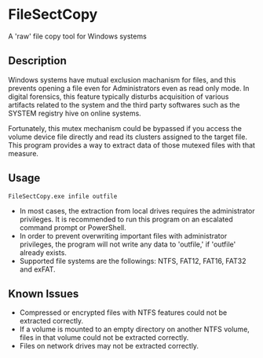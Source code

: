# FileSectCopy

A 'raw' file copy tool for Windows systems

## Description

Windows systems have mutual exclusion machanism for files, and this prevents opening a file even for Administrators even as read only mode. In digital forensics, this feature typically disturbs acquisition of various artifacts related to the system and the third party softwares such as the SYSTEM registry hive on online systems.

Fortunately, this mutex mechanism could be bypassed if you access the volume device file directly and read its clusters assigned to the target file. This program provides a way to extract data of those mutexed files with that measure.

## Usage

``` Shell
FileSectCopy.exe infile outfile
```

- In most cases, the extraction from local drives requires the administrator privileges. It is recommended to run this program on an escalated command prompt or PowerShell.
- In order to prevent overwriting important files with administrator privileges, the program will not write any data to 'outfile,' if 'outfile' already exists.
- Supported file systems are the followings: NTFS, FAT12, FAT16, FAT32 and exFAT.

## Known Issues

- Compressed or encrypted files with NTFS features could not be extracted correctly.
- If a volume is mounted to an empty directory on another NTFS volume, files in that volume could not be extracted correctly.
- Files on network drives may not be extracted correctly.
